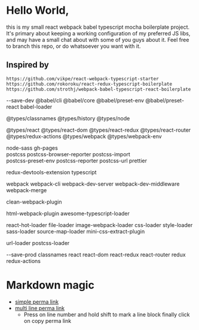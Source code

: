 # Hello World,
this is my small react webpack babel typescript mocha boilerplate project.
It's primary about keeping a working configuration of my preferred JS libs, 
and may have a small chat about with some of you guys about it.
Feel free to branch this repo, or do whatsoever you want with it.
## Inspired by
`https://github.com/vikpe/react-webpack-typescript-starter`
`https://github.com/rokoroku/react-redux-typescript-boilerplate`
`https://github.com/strothj/webpack-babel-typescript-react-boilerplate`

--save-dev
@babel/cli @babel/core @babel/preset-env @babel/preset-react babel-loader 

@types/classnames 
@types/history 
@types/node 

@types/react @types/react-dom @types/react-redux @types/react-router @types/redux-actions @types/webpack @types/webpack-env 


node-sass
gh-pages  
postcss 
postcss-browser-reporter 
postcss-import  
postcss-preset-env 
postcss-reporter 
postcss-url 
prettier  

redux-devtools-extension typescript 

webpack 
webpack-cli 
webpack-dev-server
webpack-dev-middleware
webpack-merge


clean-webpack-plugin


html-webpack-plugin 
awesome-typescript-loader

<!-- html-loader  -->
react-hot-loader
file-loader
image-webpack-loader
css-loader
style-loader
sass-loader
source-map-loader
mini-css-extract-plugin
<!-- ts-loader  -->
url-loader
postcss-loader

--save-prod
classnames 
react 
react-dom 
react-redux 
react-router 
redux 
redux-actions


# Markdown magic
* [simple perma link](https://github.com/TheMurxOr/boilerplate-for-react-with-webpack-babel-typescript-mocha/blob/d177ae36f57e86d47fed234859d6e2808ca7b48f/embedThis.json#L3)
* [multi line perma link](https://github.com/TheMurxOr/boilerplate-for-react-with-webpack-babel-typescript-mocha/blob/d177ae36f57e86d47fed234859d6e2808ca7b48f/embedThis.json#L4-L12)
  * Press on line number and hold shift to mark a line block finally click on copy perma link

